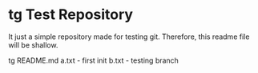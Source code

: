 tg Test Repository
==

It just a simple repository made for testing git.
Therefore, this readme file will be shallow.

tg
README.md
a.txt - first init
b.txt - testing branch
